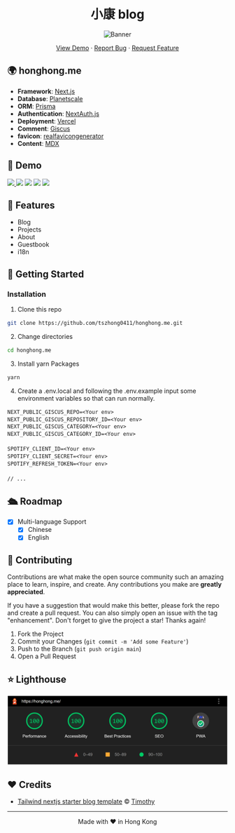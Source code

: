 <h1 align="center">
 小康 blog
</h1>

<p align="center">
  <img src="https://socialify.git.ci/tszhong0411/honghong.me/image?font=KoHo&forks=1&issues=1&logo=https%3A%2F%2Fhonghong.me%2Fstatic%2Fimages%2Flogo%2Flogo-black.png&name=1&owner=1&pattern=Circuit%20Board&pulls=1&stargazers=1&theme=Dark"  alt="Banner">
</p>

<p align="center">
    <a href="https://honghong.me" target="blank">View Demo</a>
    ·
    <a href="https://github.com/tszhong0411/honghong.me/issues/new/choose">Report Bug</a>
    ·
    <a href="https://github.com/tszhong0411/honghong.me/issues/new/choose">Request Feature</a>
</p>

## 🌍 honghong.me

- **Framework**: [Next.js](https://nextjs.org/)
- **Database**: [Planetscale](https://planetscale.com/)
- **ORM**: [Prisma](https://prisma.io/)
- **Authentication**: [NextAuth.js](https://next-auth.js.org/)
- **Deployment**: [Vercel](https://vercel.com)
- **Comment**: [Giscus](https://giscus.app/)
- **favicon**: [realfavicongenerator](https://realfavicongenerator.net/)
- **Content**: [MDX](https://mdxjs.com/)

## 🚀 Demo

<a href="https://honghong.me" target="_blank">
  <img src="https://img.shields.io/badge/website-honghong.me-blue?style=flat-square&color=black" />
</a>

<img src="https://img.shields.io/github/repo-size/tszhong0411/honghong.me?style=flat-square&color=green" />

<img src="https://img.shields.io/github/languages/top/tszhong0411/honghong.me?style=flat-square" />

<img src="https://img.shields.io/github/commit-activity/m/tszhong0411/honghong.me?color=orange&style=flat-square" />

<img src="https://img.shields.io/github/deployments/tszhong0411/honghong.me/Production?style=flat-square" />

## 🤩 Features

- Blog
- Projects
- About
- Guestbook
- i18n

## 👋 Getting Started

### Installation

1. Clone this repo

```sh
git clone https://github.com/tszhong0411/honghong.me.git
```

2. Change directories

```sh
cd honghong.me
```

3. Install yarn Packages

```sh
yarn
```

4. Create a .env.local and following the .env.example input some environment variables so that can run normally.

```txt
NEXT_PUBLIC_GISCUS_REPO=<Your env>
NEXT_PUBLIC_GISCUS_REPOSITORY_ID=<Your env>
NEXT_PUBLIC_GISCUS_CATEGORY=<Your env>
NEXT_PUBLIC_GISCUS_CATEGORY_ID=<Your env>

SPOTIFY_CLIENT_ID=<Your env>
SPOTIFY_CLIENT_SECRET=<Your env>
SPOTIFY_REFRESH_TOKEN=<Your env>

// ...
```

## 🛳️ Roadmap

- [x] Multi-language Support
  - [x] Chinese
  - [x] English

## 🍰 Contributing

Contributions are what make the open source community such an amazing place to learn, inspire, and create. Any contributions you make are **greatly appreciated**.

If you have a suggestion that would make this better, please fork the repo and create a pull request. You can also simply open an issue with the tag "enhancement".
Don't forget to give the project a star! Thanks again!

1. Fork the Project
2. Commit your Changes (`git commit -m 'Add some Feature'`)
3. Push to the Branch (`git push origin main`)
4. Open a Pull Request

## ⭐ Lighthouse

<p align="center">
  <a href="https://googlechrome.github.io/lighthouse/viewer/?gist=50f0c8da918422944d8ee2e815eeecc1"><img src="./public/static/images/screenshot/honghong.me-lighthouse-202202092158.png"  alt="lighthouse"></a>
</p>

## ❤️ Credits

- [Tailwind nextjs starter blog template](https://github.com/timlrx/tailwind-nextjs-starter-blog) © [Timothy](https://www.timlrx.com/)

<hr>
<p align="center">
Made with ❤️ in Hong Kong
</p>
